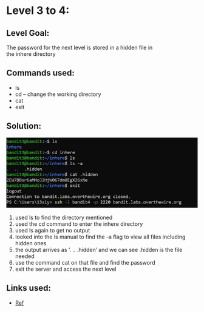 # Level 3 to 4:
## Level Goal:
The password for the next level is stored in a hidden file in the inhere directory

## Commands used:
- ls
- cd – change the working directory
- cat
- exit

## Solution:
![](./images/3.jpg)
1. used ls to find the directory mentioned
2. used the cd command to enter the inhere directory
3. used ls again to get no output
4. looked into the ls manual to find the -a flag to view all files including hidden ones
5. the output arrives as ‘. .. .hidden’ and we can see .hidden is the file needed
6. use the command cat on that file and find the password
7. exit the server and access the next level

## Links used:
- [Ref](https://man7.org/linux/man-pages/man1/ls.1.html)

